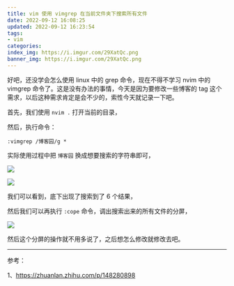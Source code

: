 ```yaml
---
title: vim 使用 vimgrep 在当前文件夹下搜索所有文件
date: 2022-09-12 16:08:25
updated: 2022-09-12 16:23:54
tags:
- vim
categories:
index_img: https://i.imgur.com/29XatQc.png
banner_img: https://i.imgur.com/29XatQc.png
---
```


好吧，还没学会怎么使用 linux 中的 grep 命令，现在不得不学习 nvim 中的 vimgrep 命令了。这是没有办法的事情，今天是因为要修改一些博客的 tag 这个需求，以后这种需求肯定是会不少的，索性今天就记录一下吧。

首先，我们使用 `nvim .` 打开当前的目录，

然后，执行命令：

```vim
:vimgrep /博客园/g *
```

实际使用过程中把 `博客园` 换成想要搜索的字符串即可，

![](https://i.imgur.com/3x88HOk.png)

![](https://i.imgur.com/neQeRRT.png)

我们可以看到，底下出现了搜索到了 6 个结果，

然后我们可以再执行 `:cope` 命令，调出搜索出来的所有文件的分屏，

![](https://i.imgur.com/skf80pU.png)

然后这个分屏的操作就不用多说了，之后想怎么修改就修改去吧。

---

参考：

1、<https://zhuanlan.zhihu.com/p/148280898>
